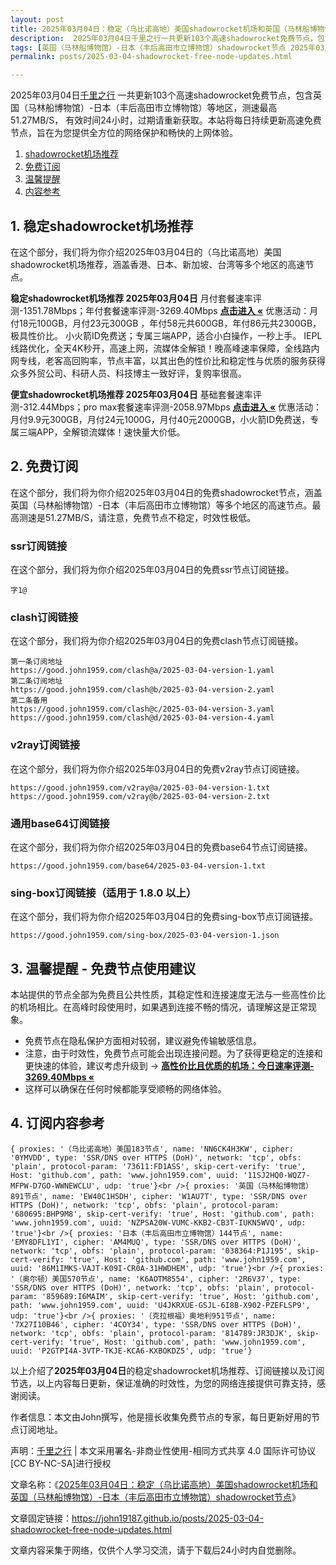 ```yaml
---
layout: post
title: 2025年03月04日：稳定（乌比诺高地）美国shadowrocket机场和英国（马林船博物馆）节点
description:  2025年03月04日千里之行一共更新103个高速shadowrocket免费节点，包含英国（马林船博物馆）-日本（丰后高田市立博物馆）等地区，测速最高51.27MB/S， 有效时间24小时，过期请重新获取。本站将每日持续更新高速免费节点，旨在为您提供全方位的网络保护和畅快的上网体验
tags: [英国（马林船博物馆）-日本（丰后高田市立博物馆）shadowrocket节点 2025年03月04日, （乌比诺高地）美国稳定shadowrocket机场推荐 2025年03月04日]
permalink: posts/2025-03-04-shadowrocket-free-node-updates.html

---
```



2025年03月04日[千里之行](https://john19187.github.io) 一共更新103个高速shadowrocket免费节点，包含英国（马林船博物馆）-日本（丰后高田市立博物馆）等地区，测速最高51.27MB/S， 有效时间24小时，过期请重新获取。本站将每日持续更新高速免费节点，旨在为您提供全方位的网络保护和畅快的上网体验。

1. [shadowrocket机场推荐](#1-稳定shadowrocket机场推荐)
2. [免费订阅](#2-免费订阅)
3. [温馨提醒](#3-温馨提醒---免费节点使用建议)
4. [内容参考](#4-订阅内容参考)

## 1. 稳定shadowrocket机场推荐

在这个部分，我们将为你介绍2025年03月04日的（乌比诺高地）美国shadowrocket机场推荐，涵盖香港、日本、新加坡、台湾等多个地区的高速节点。

<div class="good cat1"><strong>稳定shadowrocket机场推荐 2025年03月04日</strong> 月付套餐速率评测-1351.78Mbps；年付套餐速率评测-3269.40Mbps <strong><a href="https://good.john1959.com/lepl/2025-03-04" target="_blank">点击进入 «</a></strong> 优惠活动：月付18元100GB，月付23元300GB ，年付58元共600GB，年付86元共2300GB，极具性价比。 小火箭ID免费送；专属三端APP，适合小白操作，一秒上手。 IEPL线路优化，全天4K秒开，高速上网，流媒体全解锁！晚高峰速率保障，全线路内网专线，老客高回购率，节点丰富，以其出色的性价比和稳定性与优质的服务获得众多外贸公司、科研人员、科技博主一致好评，复购率很高。</div><div class="good cat2">

<strong>便宜shadowrocket机场推荐 2025年03月04日</strong> 基础套餐速率评测-312.44Mbps；pro max套餐速率评测-2058.97Mbps <strong><a href="https://good.john1959.com/cheap/2025-03-04" target="_blank">点击进入 «</a></strong> 优惠活动：月付9.9元300GB，月付24元1000G，月付40元2000GB，小火箭ID免费送，专属三端APP，全解锁流媒体！速快量大价低。</div>

## 2. 免费订阅

在这个部分，我们将为你介绍2025年03月04日的免费shadowrocket节点，涵盖英国（马林船博物馆）-日本（丰后高田市立博物馆）等多个地区的高速节点。最高测速是51.27MB/S，请注意，免费节点不稳定，时效性极低。

### ssr订阅链接

在这个部分，我们将为你介绍2025年03月04日的免费ssr节点订阅链接。

```
字1@
```

### clash订阅链接

在这个部分，我们将为你介绍2025年03月04日的免费clash节点订阅链接。

```
第一条订阅地址
https://good.john1959.com/clash@a/2025-03-04-version-1.yaml
第二条订阅地址
https://good.john1959.com/clash@b/2025-03-04-version-2.yaml
第二条备用
https://good.john1959.com/clash@c/2025-03-04-version-3.yaml
https://good.john1959.com/clash@d/2025-03-04-version-4.yaml
```

### v2ray订阅链接

在这个部分，我们将为你介绍2025年03月04日的免费v2ray节点订阅链接。

```
https://good.john1959.com/v2ray@a/2025-03-04-version-1.txt
https://good.john1959.com/v2ray@b/2025-03-04-version-2.txt
```

### 通用base64订阅链接

在这个部分，我们将为你介绍2025年03月04日的免费base64节点订阅链接。

```
https://good.john1959.com/base64/2025-03-04-version-1.txt
```

### sing-box订阅链接（适用于 1.8.0 以上）

在这个部分，我们将为你介绍2025年03月04日的免费sing-box节点订阅链接。

```
https://good.john1959.com/sing-box/2025-03-04-version-1.json
```

## 3. 温馨提醒 - 免费节点使用建议

本站提供的节点全部为免费且公共性质，其稳定性和连接速度无法与一些高性价比的机场相比。在高峰时段使用时，如果遇到连接不畅的情况，请理解这是正常现象。

- 免费节点在隐私保护方面相对较弱，建议避免传输敏感信息。
- 注意，由于时效性，免费节点可能会出现连接问题。为了获得更稳定的连接和更快速的体验，建议考虑升级到 → <strong>[高性价比且优质的机场：今日速率评测- 3269.40Mbps «](https://good.john1959.com/lepl/2025-03-04)</strong>
- 这样可以确保在任何时候都能享受顺畅的网络体验。

## 4. 订阅内容参考

```
{ proxies: '（乌比诺高地）美国183节点', name: 'NN6CK4H3KW', cipher: '0YMVDD', type: 'SSR/DNS over HTTPS (DoH)', network: 'tcp', obfs: 'plain', protocol-param: '73611:FD1ASS', skip-cert-verify: 'true', Host: 'github.com', path: 'www.john1959.com', uuid: '11SJ2HQ0-WQZ7-MFPW-D7GO-WWNEWCLU', udp: 'true'}<br />{ proxies: '英国（马林船博物馆）891节点', name: 'EW40C1H5DH', cipher: 'W1AU7T', type: 'SSR/DNS over HTTPS (DoH)', network: 'tcp', obfs: 'plain', protocol-param: '680695:BHP9M8', skip-cert-verify: 'true', Host: 'github.com', path: 'www.john1959.com', uuid: 'NZPSA20W-VUMC-KKB2-CB3T-IUKN5WVQ', udp: 'true'}<br />{ proxies: '日本（丰后高田市立博物馆）144节点', name: 'EMY8DFL1YI', cipher: 'AM4MUQ', type: 'SSR/DNS over HTTPS (DoH)', network: 'tcp', obfs: 'plain', protocol-param: '038364:P1J195', skip-cert-verify: 'true', Host: 'github.com', path: 'www.john1959.com', uuid: '86M1IMKS-VAJT-K09I-CR0A-31HWDHEM', udp: 'true'}<br />{ proxies: '（奥尔顿）美国570节点', name: 'K6AOTM8554', cipher: '2R6V37', type: 'SSR/DNS over HTTPS (DoH)', network: 'tcp', obfs: 'plain', protocol-param: '859689:I6MAIM', skip-cert-verify: 'true', Host: 'github.com', path: 'www.john1959.com', uuid: 'U4JKRXUE-GSJL-6I8B-X902-PZEFLSP9', udp: 'true'}<br />{ proxies: '（克拉根福）奥地利951节点', name: '7X27I10B46', cipher: '4COY34', type: 'SSR/DNS over HTTPS (DoH)', network: 'tcp', obfs: 'plain', protocol-param: '814789:JR3DJK', skip-cert-verify: 'true', Host: 'github.com', path: 'www.john1959.com', uuid: 'P2GTPI4A-3VTP-TKJE-KCA6-KXBOKDZ5', udp: 'true'}
```

以上介绍了<strong>2025年03月04日</strong>的稳定shadowrocket机场推荐、订阅链接以及订阅节选，以上内容每日更新，保证准确的时效性，为您的网络连接提供可靠支持，感谢阅读。

作者信息：本文由John撰写，他是擅长收集免费节点的专家，每日更新好用的节点订阅地址。

声明：[千里之行](https://john19187.github.io) | 本文采用署名-非商业性使用-相同方式共享 4.0 国际许可协议[CC BY-NC-SA]进行授权

文章名称：《[2025年03月04日：稳定（乌比诺高地）美国shadowrocket机场和英国（马林船博物馆）-日本（丰后高田市立博物馆）shadowrocket节点](https://john19187.github.io/posts/2025-03-04-shadowrocket-free-node-updates.html)》

文章固定链接：https://john19187.github.io/posts/2025-03-04-shadowrocket-free-node-updates.html

文章内容采集于网络，仅供个人学习交流，请于下载后24小时内自觉删除。
